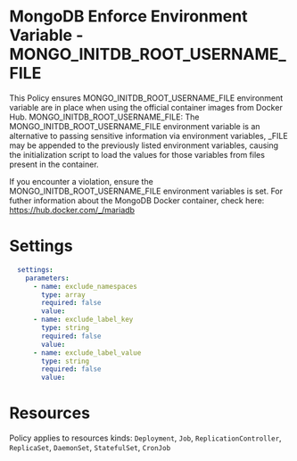 # MongoDB Enforce Environment Variable - MONGO_INITDB_ROOT_USERNAME_FILE

This Policy ensures MONGO_INITDB_ROOT_USERNAME_FILE environment variable are in place when using the official container images from Docker Hub.
MONGO_INITDB_ROOT_USERNAME_FILE: The MONGO_INITDB_ROOT_USERNAME_FILE environment variable is an alternative to passing sensitive information via environment variables, _FILE may be appended to the previously listed environment variables, causing the initialization script to load the values for those variables from files present in the container.


If you encounter a violation, ensure the MONGO_INITDB_ROOT_USERNAME_FILE environment variables is set.
For futher information about the MongoDB Docker container, check here: https://hub.docker.com/_/mariadb


# Settings
```yaml
  settings:
    parameters:
      - name: exclude_namespaces
        type: array
        required: false
        value:
      - name: exclude_label_key
        type: string
        required: false
        value:
      - name: exclude_label_value
        type: string
        required: false
        value:
```

# Resources
Policy applies to resources kinds:
`Deployment`, `Job`, `ReplicationController`, `ReplicaSet`, `DaemonSet`, `StatefulSet`, `CronJob`
